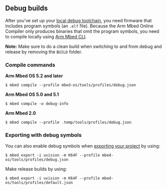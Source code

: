 <h2 id="debug-builds-cli">Debug builds</h2>

After you've set up your <a href="/docs/v5.7/tools/toolchain-profiles.html" target="_blank">local debug toolchain</a>, you need firmware that includes program symbols (an `.elf` file). Because the Arm Mbed Online Compiler only produces binaries that omit the program symbols, you need to compile locally using <a href="/docs/v5.7/tools/arm-mbed-cli.html" target="_blank">Arm Mbed CLI</a>.

<span class="notes">**Note:** Make sure to do a clean build when switching to and from debug and release by removing the `BUILD` folder.</span>

### Compile commands

**Arm Mbed OS 5.2 and later**

```
$ mbed compile --profile mbed-os/tools/profiles/debug.json
```

**Arm Mbed OS 5.0 and 5.1**

```
$ mbed compile -o debug-info
```

**Arm Mbed 2.0**

```
$ mbed compile --profile .temp/tools/profiles/debug.json
```

### Exporting with debug symbols

You can also enable debug symbols when [exporting your project](/docs/v5.7/tools/exporting.html) by using:

```
$ mbed export -i uvision -m K64F --profile mbed-os/tools/profiles/debug.json
```

Make release builds by using:

```
$ mbed export -i uvision -m K64F --profile mbed-os/tools/profiles/default.json
```
